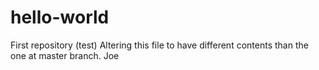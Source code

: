# hello-world
First repository (test)
Altering this file to have different contents than the one at master branch.
Joe
